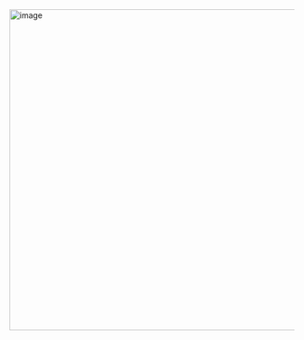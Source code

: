 <img width="568" alt="image" src="https://github.com/RevadiSundaram/ICodeThis-Projects/assets/47391816/53cce10f-0387-4765-9ec4-f26f70769f43">
